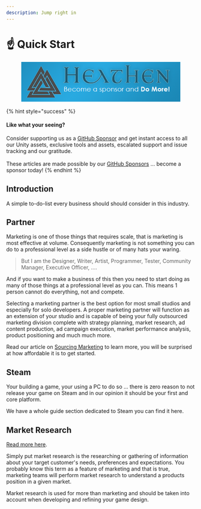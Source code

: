 ```yaml
---
description: Jump right in
---
```


# ☝ Quick Start

<figure><img src="../../.gitbook/assets/512x128 Sponsor Banner.png" alt="Become a sponsor and Do More"><figcaption></figcaption></figure>

{% hint style="success" %}
#### Like what your seeing?

Consider supporting us as a [GitHub Sponsor](../../become-a-sponsor/) and get instant access to all our Unity assets, exclusive tools and assets, escalated support and issue tracking and our gratitude.\
\
These articles are made possible by our [GitHub Sponsors](https://github.com/sponsors/heathen-engineering) ... become a sponsor today!
{% endhint %}

## Introduction

A simple to-do-list every business should should consider in this industry.

## Partner

Marketing is one of those things that requires scale, that is marketing is most effective at volume. Consequently marketing is not something you can do to a professional level as a side hustle or of many hats your waring.

> But I am the Designer, Writer, Artist, Programmer, Tester, Community Manager, Executive Officer, ....

And if you want to make a business of this then you need to start doing as many of those things at a professional level as you can. This means 1 person cannot do everything, not and compete.

Selecting a marketing partner is the best option for most small studios and especially for solo developers. A proper marketing partner will function as an extension of your studio and is capable of being your fully outsourced marketing division complete with strategy planning, market research, ad content production, ad campaign execution, market performance analysis, product positioning and much much more.&#x20;

Read our article on [Sourcing Marketing](../sourcing-resources/marketing.md) to learn more, you will be surprised at how affordable it is to get started.

## Steam

Your building a game, your using a PC to do so ... there is zero reason to not release your game on Steam and in our opinion it should be your first and core platform.

We have a whole guide section dedicated to Steam you can find it here.

## Market Research

[Read more here](market-research.md).

Simply put market research is the researching or gathering of information about your target customer's needs, preferences and expectations. You probably know this term as a feature of marketing and that is true, marketing teams will perform market research to understand a products position in a given market.

Market research is used for more than marketing and should be taken into account when developing and refining your game design.&#x20;

